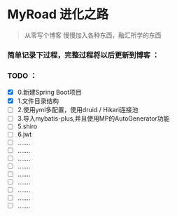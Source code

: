 # MyRoad 进化之路

>   从零写个博客  慢慢加入各种东西，融汇所学的东西
>





### 简单记录下过程，完整过程将以后更新到博客 ：



### TODO ：

-   [x] 0.新建Spring Boot项目
-   [x] 1.文件目录结构
-   [ ] 2.使用yml多配置，使用druid / Hikari连接池
-   [ ] 3.导入mybatis-plus,并且使用MP的AutoGenerator功能
-   [ ] 5.shiro
-   [ ] 6.jwt
-   [ ] .......
-   [ ] .......
-   [ ] .......
-   [ ] .......
-   [ ] .......
-   [ ] .......
-   [ ] .......
-   [ ] .......
-   [ ] .......
